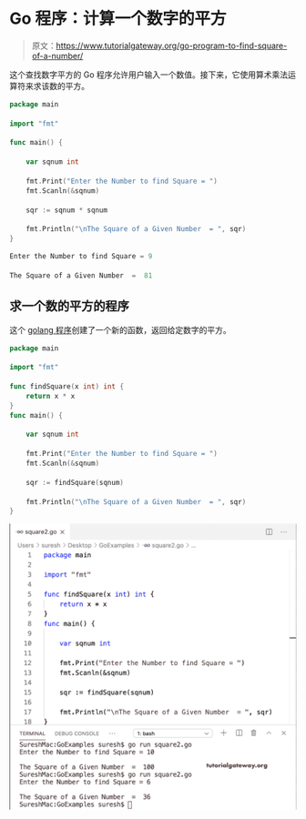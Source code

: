 # Go 程序：计算一个数字的平方

> 原文：<https://www.tutorialgateway.org/go-program-to-find-square-of-a-number/>

这个查找数字平方的 Go 程序允许用户输入一个数值。接下来，它使用算术乘法运算符来求该数的平方。

```go
package main

import "fmt"

func main() {

    var sqnum int

    fmt.Print("Enter the Number to find Square = ")
    fmt.Scanln(&sqnum)

    sqr := sqnum * sqnum

    fmt.Println("\nThe Square of a Given Number  = ", sqr)
}
```

```go
Enter the Number to find Square = 9

The Square of a Given Number  =  81
```

## 求一个数的平方的程序

这个 [golang 程序](https://www.tutorialgateway.org/go-programs/)创建了一个新的函数，返回给定数字的平方。

```go
package main

import "fmt"

func findSquare(x int) int {
    return x * x
}
func main() {

    var sqnum int

    fmt.Print("Enter the Number to find Square = ")
    fmt.Scanln(&sqnum)

    sqr := findSquare(sqnum)

    fmt.Println("\nThe Square of a Given Number  = ", sqr)
}
```

![Golang program to find Square of a Number 2](img/387963adf06c7a9e7fb965d51a0f6e82.png)